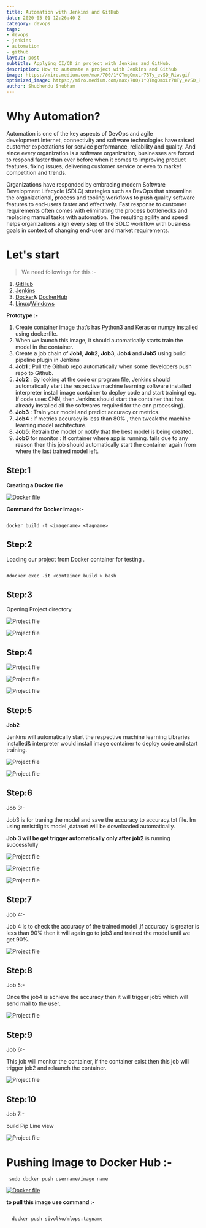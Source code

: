 ```yaml
---
title: Automation with Jenkins and GitHub
date: 2020-05-01 12:26:40 Z
category: devops
tags:
- devops
- jenkins
- automation
- github
layout: post
subtitle: Applying CI/CD in project with Jenkins and GitHub.
description: How to automate a project with Jenkins and Github
image: https://miro.medium.com/max/700/1*QTmgOmxLr78Ty_evSD_Riw.gif
optimized_image: https://miro.medium.com/max/700/1*QTmgOmxLr78Ty_evSD_Riw.gif
author: Shubhendu Shubham
---
```


# Why Automation?

Automation is one of the key aspects of DevOps and agile development.Internet, connectivity and software technologies have raised customer expectations for service performance, reliability and quality. And since every organization is a software organization, businesses are forced to respond faster than ever before when it comes to improving product features, fixing issues, delivering customer service or even to market competition and trends.

Organizations have responded by embracing modern Software Development Lifecycle (SDLC) strategies such as DevOps that streamline the organizational, process and tooling workflows to push quality software features to end-users faster and effectively. Fast response to customer requirements often comes with eliminating the process bottlenecks and replacing manual tasks with automation. The resulting agility and speed helps organizations align every step of the SDLC workflow with business goals in context of changing end-user and market requirements.

# Let's start

> We need followings for this :-

1. [GitHub](https://github.com)
2. [Jenkins](https://www.jenkins.io/)
3. [Docker](https://www.docker.com/)& [DockerHub](https://hub.docker.com/)
4. [Linux](https://www.linux.org/)/[Windows](https://www.microsoft.com/en-in/windows)

**Prototype :-**

1. Create container image that’s has Python3 and Keras or numpy installed using dockerfile.
2. When we launch this image, it should automatically starts train the model in the container.
3. Create a job chain of **Job1**, **Job2**, **Job3**, **Job4** and **Job5** using build pipeline plugin in Jenkins
4. **Job1** : Pull the Github repo automatically when some developers push repo to Github.
5. **Job2** : By looking at the code or program file, Jenkins should automatically start the respective machine learning software installed interpreter install image container to deploy code and start training( eg. If code uses CNN, then Jenkins should start the container that has already installed all the softwares required for the cnn processing).
6. **Job3** : Train your model and predict accuracy or metrics.
7. **Job4** : if metrics accuracy is less than 80% , then tweak the machine learning model architecture.
8. **Job5**: Retrain the model or notify that the best model is being created.
9. **Job6** for monitor : If container where app is running. fails due to any reason then this job should automatically start the container again from where the last trained model left.

## Step:1

**Creating a Docker file**

[![Docker file](/assets/images/L/docker1.png "Dockerfile")](https://github.com/sivolko/cancer/blob/master/Dockerfile)

**Command for Docker Image:-**

```docker

docker build -t <imagename>:<tagname>
```

## Step:2

Loading our project from Docker container for testing .

```docker

#docker exec -it <container build > bash
```

## Step:3

Opening Project directory

![Project file](/assets/images/L/docker2.png "Project file")

![Project file](/assets/images/L/docker3.png "Project file")

## Step:4

![Project file](/assets/images/L/docker4.jpeg "creating Job 1")

![Project file](/assets/images/L/docker5.jpeg "source code Job 1")

![Project file](/assets/images/L/docker6.jpeg "Output Job 1")

## Step:5

**Job2**

Jenkins will automatically start the respective machine learning Libraries installed& interpreter would install image container to deploy code and start training.

![Project file](/assets/images/L/docker7.jpeg "Output Job 2")

![Project file](/assets/images/L/docker8.jpeg "Output Job 2")

## Step:6

Job 3:-

Job3 is for traning the model and save the accuracy to accuracy.txt file. Im using mnistdigits model ,dataset will be downloaded automatically.

**Job 3 will be get trigger automatically only after job2** is running successfully

![Project file](/assets/images/L/docker9.jpeg "Output Job 3")

![Project file](/assets/images/L/docker10.jpeg "Output Job 3")

![Project file](/assets/images/L/docker11.jpeg "Output Job 3")

## Step:7

Job 4:-

Job 4 is to check the accuracy of the trained model ,if accuracy is greater is less than 90% then it will again go to job3 and trained the model until we get 90%.

![Project file](/assets/images/L/docker12.jpeg "job 4 accuracy check")

## Step:8

Job 5:-

Once the job4 is achieve the accuracy then it will trigger job5 which will send mail to the user.

![Project file](/assets/images/L/docker13.jpeg "Email trigger")

## Step:9

Job 6:-

This job will monitor the container, if the container exist then this job will trigger job2 and relaunch the container.

![Project file](/assets/images/L/docker14.jpeg "Job6")

## Step:10

Job 7:-

build Pip Line view

![Project file](/assets/images/L/docker15.jpeg "Build pipeline")

# Pushing Image to Docker Hub :-

```
 sudo docker push username/image name
```

[![Docker file](/assets/images/L/docker16.png "Dockerhub")](https://hub.docker.com/repository/docker/sivolko/mlops)

**to pull this image use command :-**

```docker

  docker push sivolko/mlops:tagname
```
